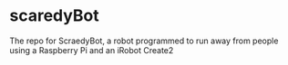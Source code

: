 # scaredyBot
The repo for ScraedyBot, a robot programmed to run away from people using a Raspberry Pi and an iRobot Create2

